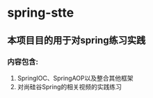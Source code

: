# spring-stte
## 本项目目的用于对spring练习实践
### 内容包含:
1. SpringIOC、SpringAOP以及整合其他框架
2. 对尚硅谷Spring的相关视频的实践练习
